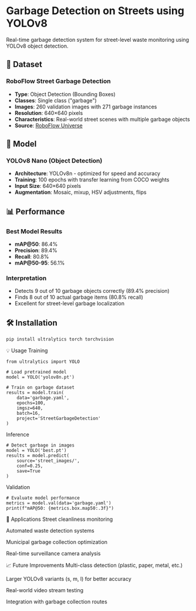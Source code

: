 # Garbage Detection on Streets using YOLOv8

Real-time garbage detection system for street-level waste monitoring using YOLOv8 object detection.

## 📁 Dataset

### RoboFlow Street Garbage Detection
- **Type**:        Object Detection (Bounding Boxes)
- **Classes**:     Single class ("garbage")
- **Images**:      260 validation images with 271 garbage instances
- **Resolution**:  640×640 pixels
- **Characteristics**: Real-world street scenes with multiple garbage objects
- **Source**:      [RoboFlow Universe](https://universe.roboflow.com/garbage-detection-czeg5/garbage_detection-wvzwv)

## 🚀 Model

### YOLOv8 Nano (Object Detection)
- **Architecture**: YOLOv8n - optimized for speed and accuracy
- **Training**:     100 epochs with transfer learning from COCO weights
- **Input Size**:   640×640 pixels
- **Augmentation**: Mosaic, mixup, HSV adjustments, flips

## 📊 Performance

### Best Model Results
- **mAP@50**:    86.4%
- **Precision**: 89.4%
- **Recall**:    80.8%
- **mAP@50-95**: 56.1%

### Interpretation
- Detects 9 out of 10 garbage objects correctly (89.4% precision)
- Finds 8 out of 10 actual garbage items (80.8% recall)
- Excellent for street-level garbage localization

## 🛠️ Installation

```bash
pip install ultralytics torch torchvision
```

💡 Usage
Training
```
from ultralytics import YOLO

# Load pretrained model
model = YOLO('yolov8n.pt')

# Train on garbage dataset
results = model.train(
    data='garbage.yaml',
    epochs=100,
    imgsz=640,
    batch=16,
    project='StreetGarbageDetection'
)
```
Inference
```
# Detect garbage in images
model = YOLO('best.pt')
results = model.predict(
    source='street_images/',
    conf=0.25,
    save=True
)
```

Validation
```
# Evaluate model performance
metrics = model.val(data='garbage.yaml')
print(f"mAP@50: {metrics.box.map50:.3f}")
```
🎯 Applications
Street cleanliness monitoring

Automated waste detection systems

Municipal garbage collection optimization

Real-time surveillance camera analysis

📈 Future Improvements
Multi-class detection (plastic, paper, metal, etc.)

Larger YOLOv8 variants (s, m, l) for better accuracy

Real-world video stream testing

Integration with garbage collection routes

